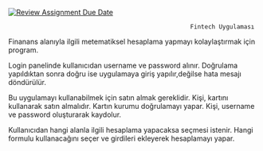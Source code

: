 [![Review Assignment Due Date](https://classroom.github.com/assets/deadline-readme-button-24ddc0f5d75046c5622901739e7c5dd533143b0c8e959d652212380cedb1ea36.svg)](https://classroom.github.com/a/QA5O9x4M)

                                                       Fintech Uygulaması
Finanans alanıyla ilgili metematiksel hesaplama yapmayı kolaylaştırmak için program.

Login panelinde kullanıcıdan username ve password alınır. Doğrulama yapıldıktan sonra doğru ise uygulamaya giriş yapılır,değilse hata mesajı döndürülür.

Bu uygulamayı kullanabilmek için satın almak gereklidir. Kişi, kartını kullanarak satın almalıdır. Kartın kurumu doğrulamayı yapar.
Kişi, username ve password oluşturarak kaydolur.

Kullanıcıdan hangi alanla ilgili hesaplama yapacaksa seçmesi istenir. Hangi formulu kullanacağını seçer ve girdileri ekleyerek hesaplamayı yapar.
